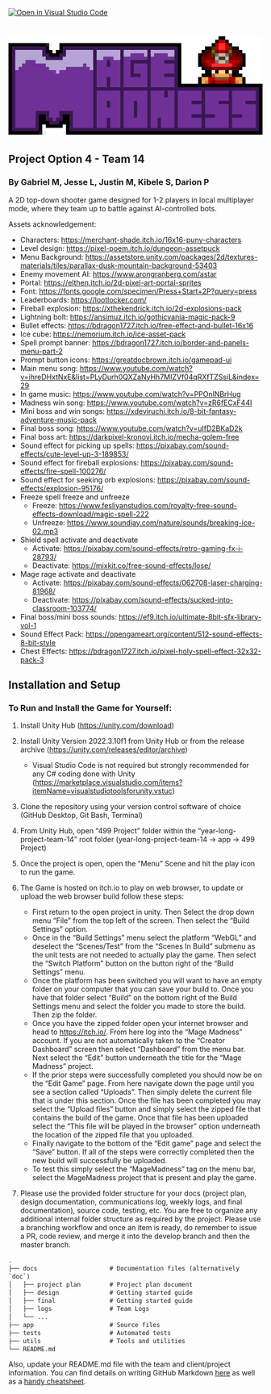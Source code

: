 [![Open in Visual Studio Code](https://classroom.github.com/assets/open-in-vscode-718a45dd9cf7e7f842a935f5ebbe5719a5e09af4491e668f4dbf3b35d5cca122.svg)](https://classroom.github.com/online_ide?assignment_repo_id=12113751&assignment_repo_type=AssignmentRepo)
# ![alt text](docs/design/mageMadnessLogoNoBorder.png "Mage Madness")
## Project Option 4 - Team 14
### By Gabriel M, Jesse L, Justin M, Kibele S, Darion P

A 2D top-down shooter game designed for 1-2 players in local multiplayer mode, where they team up to battle against AI-controlled bots.

Assets acknowledgement:
* Characters: https://merchant-shade.itch.io/16x16-puny-characters
* Level design: https://pixel-poem.itch.io/dungeon-assetpuck
* Menu Background: https://assetstore.unity.com/packages/2d/textures-materials/tiles/parallax-dusk-mountain-background-53403
* Enemy movement AI: https://www.arongranberg.com/astar
* Portal: https://elthen.itch.io/2d-pixel-art-portal-sprites
* Font: https://fonts.google.com/specimen/Press+Start+2P?query=press
* Leaderboards: https://lootlocker.com/
* Fireball explosion: https://xthekendrick.itch.io/2d-explosions-pack
* Lightning bolt: https://ansimuz.itch.io/gothicvania-magic-pack-9
* Bullet effects: https://bdragon1727.itch.io/free-effect-and-bullet-16x16
* Ice cube: https://nemorium.itch.io/ice-asset-pack
* Spell prompt banner: https://bdragon1727.itch.io/border-and-panels-menu-part-2
* Prompt button icons: https://greatdocbrown.itch.io/gamepad-ui
* Main menu song: https://www.youtube.com/watch?v=ihreDHxtNxE&list=PLyDurh0QXZaNyHh7MIZVf04qRXfTZSsiL&index=29
* In game music: https://www.youtube.com/watch?v=PPOnlNBrHug
* Madness win song: https://www.youtube.com/watch?v=zR6fECxF44I
* Mini boss and win songs: https://xdeviruchi.itch.io/8-bit-fantasy-adventure-music-pack
* Final boss song: https://www.youtube.com/watch?v=uIfD2BKaD2k
* Final boss art: https://darkpixel-kronovi.itch.io/mecha-golem-free
* Sound effect for picking up spells: https://pixabay.com/sound-effects/cute-level-up-3-189853/
* Sound effect for fireball explosions: https://pixabay.com/sound-effects/fire-spell-100276/
* Sound effect for seeking orb explosions: https://pixabay.com/sound-effects/explosion-95176/
* Freeze spell freeze and unfreeze
  * Freeze: https://www.fesliyanstudios.com/royalty-free-sound-effects-download/magic-spell-222
  * Unfreeze: https://www.soundjay.com/nature/sounds/breaking-ice-02.mp3
* Shield spell activate and deactivate
  * Activate: https://pixabay.com/sound-effects/retro-gaming-fx-i-28793/
  * Deactivate: https://mixkit.co/free-sound-effects/lose/
* Mage rage activate and deactivate
  * Activate: https://pixabay.com/sound-effects/062708-laser-charging-81968/
  * Deactivate:  https://pixabay.com/sound-effects/sucked-into-classroom-103774/
* Final boss/mini boss sounds: https://ef9.itch.io/ultimate-8bit-sfx-library-vol-1
* Sound Effect Pack: https://opengameart.org/content/512-sound-effects-8-bit-style
* Chest Effects: https://bdragon1727.itch.io/pixel-holy-spell-effect-32x32-pack-3

## Installation and Setup

### To Run and Install the Game for Yourself:
1. Install Unity Hub (https://unity.com/download)
1. Install Unity Version 2022.3.10f1 from Unity Hub or from the release archive (https://unity.com/releases/editor/archive) 
    - Visual Studio Code is not required but strongly recommended for any C# coding done with Unity (https://marketplace.visualstudio.com/items?itemName=visualstudiotoolsforunity.vstuc)
3. Clone the repository using your version control software of choice (GitHub Desktop, Git Bash, Terminal)
4. From Unity Hub, open “499 Project” folder within the “year-long-project-team-14” root folder (year-long-project-team-14 -> app -> 499 Project)
5. Once the project is open, open the “Menu” Scene and hit the play icon to run the game.
6. The Game is hosted on itch.io to play on web browser, to update or upload the web browser build follow these steps:
    - First return to the open project in unity. Then Select the drop down menu “File” from the top left of the screen. Then select the “Build Settings” option.
    - Once in the “Build Settings” menu select the platform “WebGL” and deselect the “Scenes/Test” from the “Scenes In Build” submenu as the unit tests are not needed to actually play the game. Then select the “Switch Platform” button on the button right of the “Build Settings” menu.
    - Once the platform has been switched you will want to have an empty folder on your computer that you can save your build to. Once you have that folder select “Build” on the bottom right of the Build Settings menu and select the folder you made to store the build. Then zip the folder.
    - Once you have the zipped folder open your internet browser and head to https://itch.io/. From here log into the “Mage Madness” account. If you are not automatically taken to the “Creator Dashboard” screen then select “Dashboard” from the menu bar. Next select the “Edit” button underneath the title for the “Mage Madness” project.
    - If the prior steps were successfully completed you should now be on the “Edit Game” page. From here navigate down the page until you see a section called “Uploads”. Then simply delete the current file that is under this section. Once the file has been completed you may select the “Upload files” button and simply select the zipped file that contains the build of the game. Once that file has been uploaded select the “This file will be played in the browser” option underneath the location of the zipped file that you uploaded.
    - Finally navigate to the bottom of the “Edit game” page and select the “Save” button. If all of the steps were correctly completed then the new build will successfully be uploaded.
    - To test this simply select the “MageMadness” tag on the menu bar, select the MageMadness project that is present and play the game.

7. Please use the provided folder structure for your docs (project plan, design documentation, communications log, weekly logs, and final documentation), source code, testing, etc.    You are free to organize any additional internal folder structure as required by the project.  Please use a branching workflow and once an item is ready, do remember to issue a PR, code review, and merge it into the develop branch and then the master branch.
```
.
├── docs                    # Documentation files (alternatively `doc`)
│   ├── project plan        # Project plan document
│   ├── design              # Getting started guide
│   ├── final               # Getting started guide
│   ├── logs                # Team Logs
│   └── ...          
├── app                     # Source files
├── tests                   # Automated tests 
├── utils                   # Tools and utilities
└── README.md
```
Also, update your README.md file with the team and client/project information.  You can find details on writing GitHub Markdown [here](https://docs.github.com/en/get-started/writing-on-github/getting-started-with-writing-and-formatting-on-github/basic-writing-and-formatting-syntax) as well as a [handy cheatsheet](https://enterprise.github.com/downloads/en/markdown-cheatsheet.pdf).   
